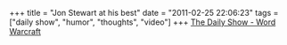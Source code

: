 +++
title = "Jon Stewart at his best"
date = "2011-02-25 22:06:23"
tags = ["daily show", "humor", "thoughts", "video"]
+++
[The Daily Show - Word Warcraft](http://www.thedailyshow.com/watch/thu-january-20-2011/word-warcraft)

